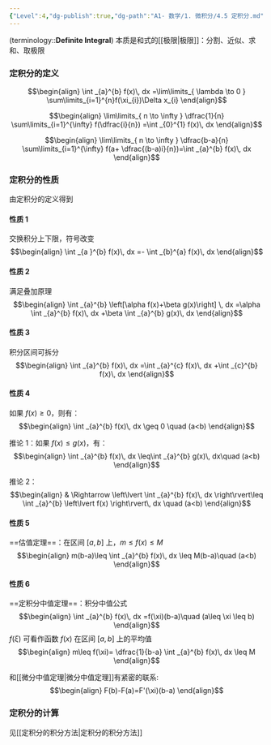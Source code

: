 ```yaml
---
{"Level":4,"dg-publish":true,"dg-path":"A1- 数学/1. 微积分/4.5 定积分.md","permalink":"/A1- 数学/1. 微积分/4.5 定积分/","dgPassFrontmatter":true,"noteIcon":"","created":"2024-10-18T15:13:39.000+08:00","updated":"2025-06-13T17:27:32.000+08:00"}
---
```



(terminology::**Definite Integral**)
本质是和式的[[极限\|极限]]：分割、近似、求和、取极限
### 定积分的定义
$$\begin{align}
\int _{a}^{b} f(x)\, dx =\lim\limits_{ \lambda \to 0 } \sum\limits_{i=1}^{n}f(\xi_{i})\Delta x_{i}
\end{align}$$

$$\begin{align}
\lim\limits_{ n \to \infty }  \dfrac{1}{n} \sum\limits_{i=1}^{\infty} f(\dfrac{i}{n}) =\int _{0}^{1} f(x)\, dx 
\end{align}$$

$$\begin{align}
\lim\limits_{ n \to \infty }  \dfrac{b-a}{n} \sum\limits_{i=1}^{\infty} f(a+ \dfrac{(b-a)i}{n})=\int _{a}^{b} f(x)\, dx 
\end{align}$$




### 定积分的性质
由定积分的定义得到

#### 性质 1
交换积分上下限，符号改变
$$\begin{align}
\int _{a }^{b} f(x)\, dx =- \int _{b}^{a} f(x)\, dx  
\end{align}$$
#### 性质 2
满足叠加原理
$$\begin{align}
\int _{a}^{b} \left[\alpha f(x)+\beta g(x)\right] \, dx =\alpha \int _{a}^{b} f(x)\, dx +\beta \int _{a}^{b} g(x)\, dx 
\end{align}$$

#### 性质 3
积分区间可拆分
$$\begin{align}
\int _{a}^{b} f(x)\, dx =\int _{a}^{c} f(x)\, dx +\int _{c}^{b} f(x)\, dx 
\end{align}$$


#### 性质 4
如果 $f (x)\geq 0$，则有：
$$\begin{align}
 \int _{a}^{b} f(x)\, dx \geq 0 \quad (a<b)
\end{align}$$

推论 1：如果 $f (x)\leq g(x)$，有：
$$\begin{align}
\int _{a}^{b} f(x)\, dx \leq\int _{a}^{b} g(x)\, dx\quad (a<b)
\end{align}$$

推论 2：
$$\begin{align}
 & \Rightarrow \left\lvert  \int _{a}^{b} f(x)\, dx  \right\rvert\leq \int _{a}^{b} \left\lvert  f(x) \right\rvert\, dx \quad (a<b)
\end{align}$$

#### 性质 5
==估值定理==：在区间 $[a,b]$ 上，$m\leq f (x)\leq M$
$$\begin{align}
m(b-a)\leq \int _{a}^{b} f(x)\, dx \leq M(b-a)\quad (a<b)
\end{align}$$

#### 性质 6
==定积分中值定理==：积分中值公式
$$\begin{align}
\int _{a}^{b} f(x)\, dx =f(\xi)(b-a)\quad (a\leq \xi \leq b)
\end{align}$$
$f(\xi)$ 可看作函数 $f (x)$ 在区间 $[a,b]$ 上的平均值
$$\begin{align}
m\leq f(\xi)= \dfrac{1}{b-a} \int _{a}^{b} f(x)\, dx \leq M
\end{align}$$

和[[微分中值定理\|微分中值定理]]有紧密的联系:
$$\begin{align}
F(b)-F(a)=F'(\xi)(b-a)
\end{align}$$

### 定积分的计算
见[[定积分的积分方法\|定积分的积分方法]]

